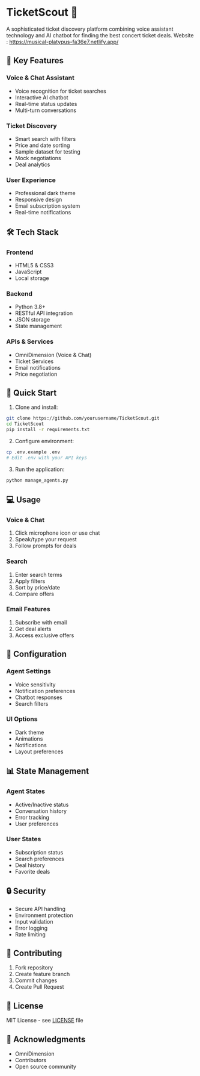 # TicketScout 🎫

A sophisticated ticket discovery platform combining voice assistant technology and AI chatbot for finding the best concert ticket deals.
Website : https://musical-platypus-fa36e7.netlify.app/
## 🌟 Key Features

### Voice & Chat Assistant
- Voice recognition for ticket searches
- Interactive AI chatbot
- Real-time status updates
- Multi-turn conversations

### Ticket Discovery
- Smart search with filters
- Price and date sorting
- Sample dataset for testing
- Mock negotiations
- Deal analytics

### User Experience
- Professional dark theme
- Responsive design
- Email subscription system
- Real-time notifications

## 🛠️ Tech Stack

### Frontend
- HTML5 & CSS3 
- JavaScript
- Local storage

### Backend
- Python 3.8+ 
- RESTful API integration
- JSON storage
- State management

### APIs & Services
- OmniDimension (Voice & Chat)
- Ticket Services
- Email notifications
- Price negotiation

## 🚀 Quick Start

1. Clone and install:
```bash
git clone https://github.com/yourusername/TicketScout.git
cd TicketScout
pip install -r requirements.txt
```

2. Configure environment:
```bash
cp .env.example .env
# Edit .env with your API keys
```

3. Run the application:
```bash
python manage_agents.py
```

## 💻 Usage

### Voice & Chat
1. Click microphone icon or use chat
2. Speak/type your request
3. Follow prompts for deals

### Search
1. Enter search terms
2. Apply filters
3. Sort by price/date
4. Compare offers

### Email Features
1. Subscribe with email
2. Get deal alerts
3. Access exclusive offers

## 🔧 Configuration

### Agent Settings
- Voice sensitivity
- Notification preferences
- Chatbot responses
- Search filters

### UI Options
- Dark theme
- Animations
- Notifications
- Layout preferences

## 📊 State Management

### Agent States
- Active/Inactive status
- Conversation history
- Error tracking
- User preferences

### User States
- Subscription status
- Search preferences
- Deal history
- Favorite deals

## 🔒 Security

- Secure API handling
- Environment protection
- Input validation
- Error logging
- Rate limiting

## 🤝 Contributing

1. Fork repository
2. Create feature branch
3. Commit changes
4. Create Pull Request

## 📝 License

MIT License - see [LICENSE](LICENSE) file

## 🙏 Acknowledgments

- OmniDimension
- Contributors
- Open source community


